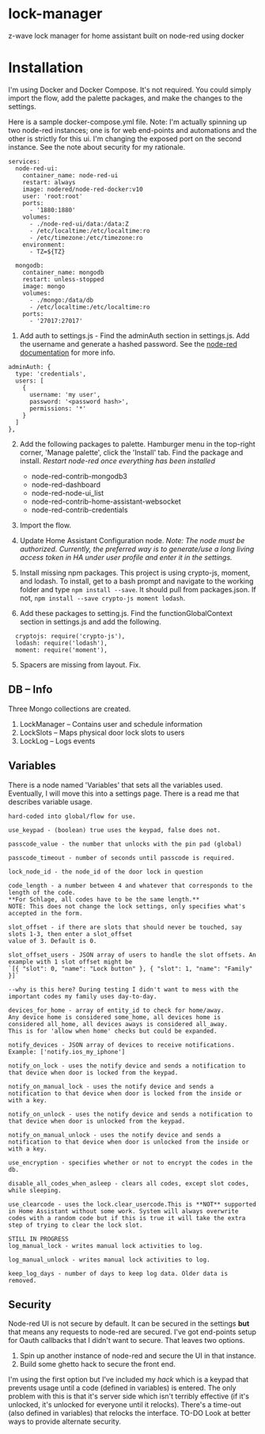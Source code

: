 # lock-manager
z-wave lock manager for home assistant built on node-red using docker

# Installation
I'm using Docker and Docker Compose. It's not required. You could simply import the flow, add the palette packages, and make the changes to the settings.

Here is a sample docker-compose.yml file. Note: I'm actually spinning up two node-red instances; one is for web end-points and automations and the other is strictly for this ui. I'm changing the exposed port on the second instance. See the note about security for my rationale.

```version: '3.6'
services:
  node-red-ui:
    container_name: node-red-ui
    restart: always
    image: nodered/node-red-docker:v10
    user: 'root:root'
    ports:
      - '1880:1880'
    volumes:
      - ./node-red-ui/data:/data:Z
      - /etc/localtime:/etc/localtime:ro
      - /etc/timezone:/etc/timezone:ro
    environment:
      - TZ=${TZ}
  
  mongodb:
    container_name: mongodb
    restart: unless-stopped
    image: mongo
    volumes:
      - ./mongo:/data/db
      - /etc/localtime:/etc/localtime:ro
    ports:
      - '27017:27017'
```

1. Add auth to settings.js - Find the adminAuth section in settings.js. Add the username and generate a hashed password. See the [node-red documentation](https://nodered.org/docs/user-guide/runtime/securing-node-red) for more info.
```
adminAuth: {
  type: 'credentials',
  users: [
    {
      username: 'my user',
      password: '<password hash>',
      permissions: '*'
    }
  ]
},
```

2. Add the following packages to palette. Hamburger menu in the top-right corner, 'Manage palette', click the 'Install' tab. Find the package and install. *Restart node-red once everything has been installed*
    -	node-red-contrib-mongodb3
    -	node-red-dashboard
    -	node-red-node-ui_list
    -	node-red-contrib-home-assistant-websocket
    -	node-red-contrib-credentials

3. Import the flow.
4. Update Home Assistant Configuration node. *Note: The node must be authorized. Currently, the preferred way is to generate/use a long living access token in HA under user profile and enter it in the settings.*
5. Install missing npm packages. This project is using crypto-js, moment, and lodash. To install, get to a bash prompt and navigate to the working folder and type `npm install --save`. It should pull from packages.json. If not, `npm install --save crypto-js moment lodash`.
6. Add these packages to setting.js. Find the functionGlobalContext section in settings.js and add the following.
  ```
    cryptojs: require('crypto-js'),
    lodash: require('lodash'),
    moment: require('moment'),
  ```
5. Spacers are missing from layout. Fix.

## DB – Info
Three Mongo collections are created.
1.	LockManager – Contains user and schedule information
2.	LockSlots – Maps physical door lock slots to users
3.	LockLog – Logs events

## Variables
There is a node named 'Variables' that sets all the variables used. Eventually, I will move this into a settings page. There is a read me that describes variable usage. 

```This sets all variables that would otherwise be 
hard-coded into global/flow for use.

use_keypad - (boolean) true uses the keypad, false does not.

passcode_value - the number that unlocks with the pin pad (global)

passcode_timeout - number of seconds until passcode is required.

lock_node_id - the node_id of the door lock in question

code_length - a number between 4 and whatever that corresponds to the length of the code.
**For Schlage, all codes have to be the same length.**
NOTE: This does not change the lock settings, only specifies what's accepted in the form.

slot_offset - if there are slots that should never be touched, say slots 1-3, then enter a slot_offset
value of 3. Default is 0.

slot_offset_users - JSON array of users to handle the slot offsets. An example with 1 slot offset might be
`[{ "slot": 0, "name": "Lock button" }, { "slot": 1, "name": "Family" }]`

--why is this here? During testing I didn't want to mess with the important codes my family uses day-to-day.

devices_for_home - array of entity_id to check for home/away. 
Any device home is considered some_home, all devices home is considered all_home, all devices aways is considered all_away.
This is for 'allow when home' checks but could be expanded.

notify_devices - JSON array of devices to receive notifications. Example: ['notify.ios_my_iphone']

notify_on_lock - uses the notify device and sends a notification to that device when door is locked from the keypad.

notify_on_manual_lock - uses the notify device and sends a notification to that device when door is locked from the inside or with a key.

notify_on_unlock - uses the notify device and sends a notification to that device when door is unlocked from the keypad.

notify_on_manual_unlock - uses the notify device and sends a notification to that device when door is unlocked from the inside or with a key.

use_encryption - specifies whether or not to encrypt the codes in the db.

disable_all_codes_when_asleep - clears all codes, except slot codes, while sleeping. 

use_clearcode - uses the lock.clear_usercode.This is **NOT** supported in Home Assistant without some work. System will always overwrite
codes with a random code but if this is true it will take the extra step of trying to clear the lock slot.

STILL IN PROGRESS
log_manual_lock - writes manual lock activities to log.

log_manual_unlock - writes manual lock activities to log.

keep_log_days - number of days to keep log data. Older data is removed.
```
## Security
Node-red UI is not secure by default. It can be secured in the settings **but** that means any requests to node-red are secured. I've got end-points setup for Oauth callbacks that I didn't want to secure. That leaves two options.

1. Spin up another instance of node-red and secure the UI in that instance.
2. Build some ghetto hack to secure the front end.

I'm using the first option but I've included my *hack* which is a keypad that prevents usage until a code (defined in variables) is entered. The only problem with this is that it's server side which isn't terribly effective (if it's unlocked, it's unlocked for everyone until it relocks). There's a time-out (also defined in variables) that relocks the interface. TO-DO Look at better ways to provide alternate security.
